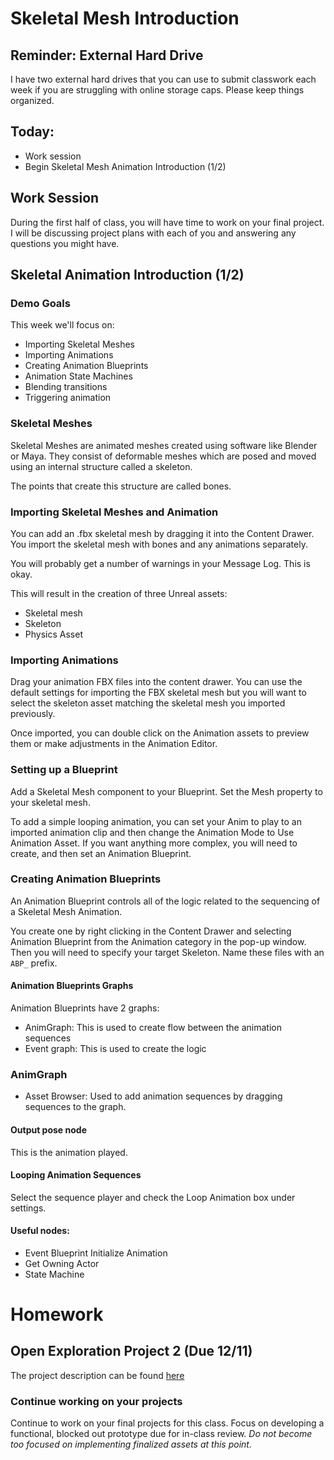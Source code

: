 # Skeletal Mesh Introduction

## Reminder: External Hard Drive
I have two external hard drives that you can use to submit classwork each week if you are struggling with online storage caps. Please keep things organized.


## Today:
- Work session
- Begin Skeletal Mesh Animation Introduction (1/2)

## Work Session
During the first half of class, you will have time to work on your final project. I will be discussing project plans with each of you and answering any questions you might have.

## Skeletal Animation Introduction (1/2)

### Demo Goals
This week we'll focus on:
- Importing Skeletal Meshes
- Importing Animations
- Creating Animation Blueprints
- Animation State Machines
- Blending transitions
- Triggering animation

### Skeletal Meshes
Skeletal Meshes are animated meshes created using software like Blender or Maya. They consist of deformable meshes which are posed and moved using an internal structure called a skeleton.

The points that create this structure are called bones.

### Importing Skeletal Meshes and Animation
You can add an .fbx skeletal mesh by dragging it into the Content Drawer. You import the skeletal mesh with bones and any animations separately.

You will probably get a number of warnings in your Message Log. This is okay.

This will result in the creation of three Unreal assets:
- Skeletal mesh
- Skeleton
- Physics Asset

### Importing Animations
Drag your animation FBX files into the content drawer. You can use the default settings for importing the FBX skeletal mesh but you will want to select the skeleton asset matching the skeletal mesh you imported previously.

Once imported, you can double click on the Animation assets to preview them or make adjustments in the Animation Editor.

### Setting up a Blueprint
Add a Skeletal Mesh component to your Blueprint. Set the Mesh property to your skeletal mesh. 

To add a simple looping animation, you can set your Anim to play to an imported animation clip and then change the Animation Mode to Use Animation Asset. If you want anything more complex, you will need to create, and then set an Animation Blueprint.

### Creating Animation Blueprints
An Animation Blueprint controls all of the logic related to the sequencing of a Skeletal Mesh Animation. 

You create one by right clicking in the Content Drawer and selecting Animation Blueprint from the Animation category in the pop-up window. Then you will need to specify your target Skeleton. Name these files with an `ABP_` prefix.

#### Animation Blueprints Graphs
Animation Blueprints have 2 graphs:
- AnimGraph: This is used to create flow between the animation sequences
- Event graph: This is used to create the logic

### AnimGraph
- Asset Browser: Used to add animation sequences by dragging sequences to the graph.

#### Output pose node
This is the animation played.

#### Looping Animation Sequences
Select the sequence player and check the Loop Animation box under settings.

#### Useful nodes:
- Event Blueprint Initialize Animation
- Get Owning Actor
- State Machine

# Homework

## Open Exploration Project 2 (Due 12/11)
The project description can be found [here](project2.md)

### Continue working on your projects
Continue to work on your final projects for this class. Focus on developing a functional, blocked out prototype due for in-class review. _Do not become too focused on implementing finalized assets at this point._